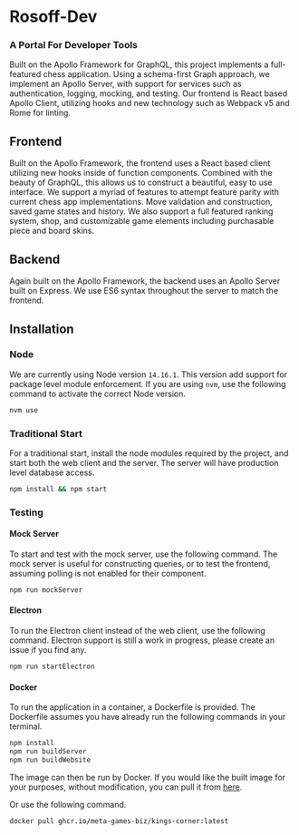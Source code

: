 # Rosoff-Dev

### A Portal For Developer Tools

Built on the Apollo Framework for GraphQL, this project implements a full-featured chess application. Using a schema-first Graph 
approach, we implement an Apollo Server, with support for services such as authentication, logging, mocking, and testing. Our 
frontend is React based Apollo Client, utilizing hooks and new technology such as Webpack v5 and Rome for linting.

## Frontend

Built on the Apollo Framework, the frontend uses a React based client utilizing new hooks inside of function components. 
Combined with the beauty of GraphQL, this allows us to construct a beautiful, easy to use interface. We support a myriad of 
features to attempt feature parity with current chess app implementations. Move validation and construction, saved game states 
and history. We also support a full featured ranking system, shop, and customizable game elements including purchasable piece 
and board skins.

## Backend

Again built on the Apollo Framework, the backend uses an Apollo Server built on Express. We use ES6 syntax throughout the server 
to match the frontend.

## Installation

### Node

We are currently using Node version `14.16.1`. This version add support for package level module enforcement. If you are using `nvm`, use the following command to activate the correct Node version.

```bash
nvm use
```

### Traditional Start

For a traditional start, install the node modules required by the project, and start both the web client and the server. The server will have production level database access.

```bash
npm install && npm start
```

### Testing

#### Mock Server

To start and test with the mock server, use the following command. The mock server is useful for constructing queries, or to test the frontend, assuming polling is not enabled for their component.

```bash
npm run mockServer
```

#### Electron

To run the Electron client instead of the web client, use the following command. Electron support is still a work in progress, please create an issue if you find any.

```bash
npm run startElectron
```

#### Docker

To run the application in a container, a Dockerfile is provided. The Dockerfile assumes you have already run the following commands in your terminal.

```bash
npm install
npm run buildServer
npm run buildWebsite
```

The image can then be run by Docker. If you would like the built image for your purposes, without modification, you can pull it from [here](https://github.com/orgs/Meta-Games-Biz/packages/container/package/kings-corner).

Or use the following command.

```bash
docker pull ghcr.io/meta-games-biz/kings-corner:latest
```